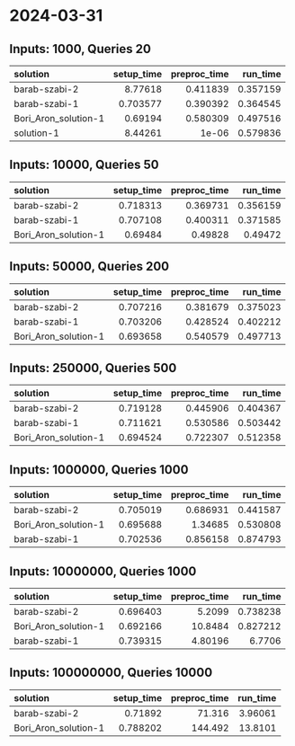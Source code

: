 # 2024-03-31

## Inputs: 1000, Queries 20

| solution             |   setup_time |   preproc_time |   run_time |
|:---------------------|-------------:|---------------:|-----------:|
| barab-szabi-2        |     8.77618  |       0.411839 |   0.357159 |
| barab-szabi-1        |     0.703577 |       0.390392 |   0.364545 |
| Bori_Aron_solution-1 |     0.69194  |       0.580309 |   0.497516 |
| solution-1           |     8.44261  |       1e-06    |   0.579836 |

## Inputs: 10000, Queries 50

| solution             |   setup_time |   preproc_time |   run_time |
|:---------------------|-------------:|---------------:|-----------:|
| barab-szabi-2        |     0.718313 |       0.369731 |   0.356159 |
| barab-szabi-1        |     0.707108 |       0.400311 |   0.371585 |
| Bori_Aron_solution-1 |     0.69484  |       0.49828  |   0.49472  |

## Inputs: 50000, Queries 200

| solution             |   setup_time |   preproc_time |   run_time |
|:---------------------|-------------:|---------------:|-----------:|
| barab-szabi-2        |     0.707216 |       0.381679 |   0.375023 |
| barab-szabi-1        |     0.703206 |       0.428524 |   0.402212 |
| Bori_Aron_solution-1 |     0.693658 |       0.540579 |   0.497713 |

## Inputs: 250000, Queries 500

| solution             |   setup_time |   preproc_time |   run_time |
|:---------------------|-------------:|---------------:|-----------:|
| barab-szabi-2        |     0.719128 |       0.445906 |   0.404367 |
| barab-szabi-1        |     0.711621 |       0.530586 |   0.503442 |
| Bori_Aron_solution-1 |     0.694524 |       0.722307 |   0.512358 |

## Inputs: 1000000, Queries 1000

| solution             |   setup_time |   preproc_time |   run_time |
|:---------------------|-------------:|---------------:|-----------:|
| barab-szabi-2        |     0.705019 |       0.686931 |   0.441587 |
| Bori_Aron_solution-1 |     0.695688 |       1.34685  |   0.530808 |
| barab-szabi-1        |     0.702536 |       0.856158 |   0.874793 |

## Inputs: 10000000, Queries 1000

| solution             |   setup_time |   preproc_time |   run_time |
|:---------------------|-------------:|---------------:|-----------:|
| barab-szabi-2        |     0.696403 |        5.2099  |   0.738238 |
| Bori_Aron_solution-1 |     0.692166 |       10.8484  |   0.827212 |
| barab-szabi-1        |     0.739315 |        4.80196 |   6.7706   |

## Inputs: 100000000, Queries 10000

| solution             |   setup_time |   preproc_time |   run_time |
|:---------------------|-------------:|---------------:|-----------:|
| barab-szabi-2        |     0.71892  |         71.316 |    3.96061 |
| Bori_Aron_solution-1 |     0.788202 |        144.492 |   13.8101  |